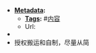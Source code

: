 - **[Metadata](<Metadata.md>):**
    - **[Tags](<Tags.md>):** #[内容](<内容.md>)
    - Url:
- 
- 授权搬运和自制，尽量从简
